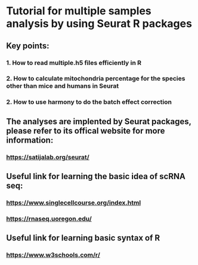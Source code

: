 # Tutorial for multiple samples analysis by using Seurat R packages
## Key points:
### 1. How to read multiple.h5 files efficiently in R
### 2. How to calculate mitochondria percentage for the species other than mice and humans in Seurat
### 2. How to use harmony to do the batch effect correction

## The analyses are implented by Seurat packages, please refer to its offical website for more information:
### https://satijalab.org/seurat/
## Useful link for learning the basic idea of scRNA seq: 
### https://www.singlecellcourse.org/index.html 
### https://rnaseq.uoregon.edu/
## Useful link for learning basic syntax of R
### https://www.w3schools.com/r/
